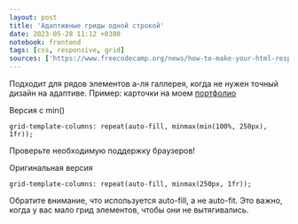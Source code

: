 ```yaml
---
layout: post
title: 'Адаптивные гриды одной строкой'
date: 2023-05-28 11:12 +0300
notebook: frontend
tags: [css, responsive, grid]
sources: ['https://www.freecodecamp.org/news/how-to-make-your-html-responsive-by-adding-a-single-line-of-css-2a62de81e431/']
---
```

Подходит для рядов элементов а-ля галлерея, когда не нужен точный дизайн на адаптиве. Пример: карточки на моем [портфолио](https://vallek.github.io/Portfolio/index.html)

Версия с min()
```
grid-template-columns: repeat(auto-fill, minmax(min(100%, 250px), 1fr));
```
Проверьте необходимую поддержку браузеров!

Оригинальная версия 
```
grid-template-columns: repeat(auto-fill, minmax(250px, 1fr));
```
Обратите внимание, что используется auto-fill, а не auto-fit. Это важно, когда у вас мало грид элементов, чтобы они не вытягивались.